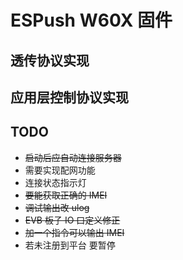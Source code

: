 # ESPush W60X 固件

## 透传协议实现

## 应用层控制协议实现

## TODO

* ~~启动后应自动连接服务器~~
* 需要实现配网功能
* 连接状态指示灯
* ~~要能获取正确的 IMEI~~
* ~~调试输出改 ulog~~
* ~~EVB 板子 IO 口定义修正~~
* ~~加一个指令可以输出 IMEI~~
* 若未注册到平台 要暂停
